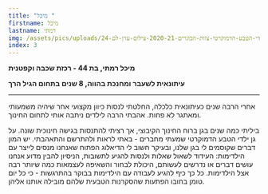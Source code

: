 ```yaml
---
title: "מיכל "
firstname: מיכל
lastname: רמתי
img: /assets/pics/uploads/גן-ילדי-הטבע-הדמוקרטי-צוות-הבוגרים-2020-21-צילום-ערן-לם-24.jpg
index: 3
---
```

**מיכל רמתי, בת 44 - רכזת שכבה וקפטנית** 

**עיתונאית לשעבר ומחנכת בהווה, 8 שנים בתחום הגיל הרך**

- - -

אחרי הרבה שנים כעיתונאית כלכלה, החלטתי לנסות כיוון מקצועי אחר שיהיה משמעותי ומאתגר לא פחות. אהבתי הרבה לילדים ניתבה אותי לתחום החינוך.

ביליתי כמה שנים בגן ברוח החינוך הקיבוצי, אך רציתי להתנסות בגישה חינוכית שונה. על גן ילדי הטבע הדמוקרטי שמעתי מחברים - באתי לראות ולהתרשם והתאהבתי. יש המון דברים שקוסמים לי בגן שלנו, ובעיקר חשוב לי הדיאלוג הפתוח שאנחנו מנסים לייצר עם הילדימות: העידוד לשאול שאלות ולנסות להגיע לתשובות, הניסיון להבין מדוע אנחנו עושים דברים או נדרשים לעשותם, היכולת לבחור והשאיפה לעצמאות כמה שיותר רבה אצל הילדימות. כל כך כיף להגיע לעבודה עם הילדימות בבוקר בהתרגשות - כי כל יום טומן בחובו הפתעות שהסקרנות הטבעית שלהם מובילה אותנו אליהן.